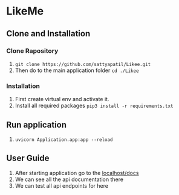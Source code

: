 # LikeMe

## Clone and Installation

### Clone Rapository

1. `git clone https://github.com/sattyapatil/Likee.git`
2. Then do to the main application folder `cd ./Likee`

### Installation

1. First create virtual env and activate it.
2. Install all required packages `pip3 install -r requirements.txt`

## Run application

1. `uvicorn Application.app:app --reload`

## User Guide

1. After starting application go to the [localhost/docs](http://127.0.0.1:8000/docs)
2. We can see all the api documentation there
3. We can test all api endpoints for here
